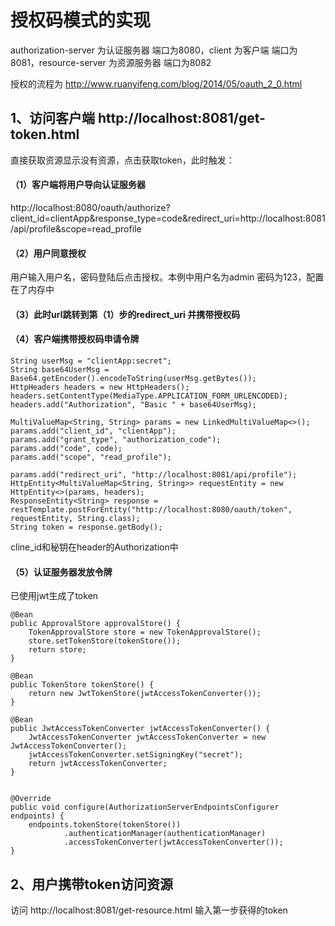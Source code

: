 # 授权码模式的实现

authorization-server 为认证服务器 端口为8080，client 为客户端 端口为8081，resource-server 为资源服务器 端口为8082

授权的流程为 http://www.ruanyifeng.com/blog/2014/05/oauth_2_0.html

## 1、访问客户端 http://localhost:8081/get-token.html

直接获取资源显示没有资源，点击获取token，此时触发：

#### （1）客户端将用户导向认证服务器

http://localhost:8080/oauth/authorize?client_id=clientApp&response_type=code&redirect_uri=http://localhost:8081/api/profile&scope=read_profile

#### （2）用户同意授权

用户输入用户名，密码登陆后点击授权。本例中用户名为admin 密码为123，配置在了内存中

#### （3）此时url跳转到第（1）步的redirect_uri 并携带授权码

#### （4）客户端携带授权码申请令牌

```
String userMsg = "clientApp:secret";
String base64UserMsg = Base64.getEncoder().encodeToString(userMsg.getBytes());
HttpHeaders headers = new HttpHeaders();
headers.setContentType(MediaType.APPLICATION_FORM_URLENCODED);
headers.add("Authorization", "Basic " + base64UserMsg);

MultiValueMap<String, String> params = new LinkedMultiValueMap<>();
params.add("client_id", "clientApp");
params.add("grant_type", "authorization_code");
params.add("code", code);
params.add("scope", "read_profile");

params.add("redirect_uri", "http://localhost:8081/api/profile");
HttpEntity<MultiValueMap<String, String>> requestEntity = new HttpEntity<>(params, headers);
ResponseEntity<String> response = restTemplate.postForEntity("http://localhost:8080/oauth/token", requestEntity, String.class);
String token = response.getBody();
```

cline_id和秘钥在header的Authorization中

#### （5）认证服务器发放令牌

已使用jwt生成了token

```
@Bean
public ApprovalStore approvalStore() {
    TokenApprovalStore store = new TokenApprovalStore();
    store.setTokenStore(tokenStore());
    return store;
}

@Bean
public TokenStore tokenStore() {
    return new JwtTokenStore(jwtAccessTokenConverter());
}

@Bean
public JwtAccessTokenConverter jwtAccessTokenConverter() {
    JwtAccessTokenConverter jwtAccessTokenConverter = new JwtAccessTokenConverter();
    jwtAccessTokenConverter.setSigningKey("secret");
    return jwtAccessTokenConverter;
}


@Override
public void configure(AuthorizationServerEndpointsConfigurer endpoints) {
    endpoints.tokenStore(tokenStore())
            .authenticationManager(authenticationManager)
            .accessTokenConverter(jwtAccessTokenConverter());
}
```

## 2、用户携带token访问资源

访问 http://localhost:8081/get-resource.html 输入第一步获得的token